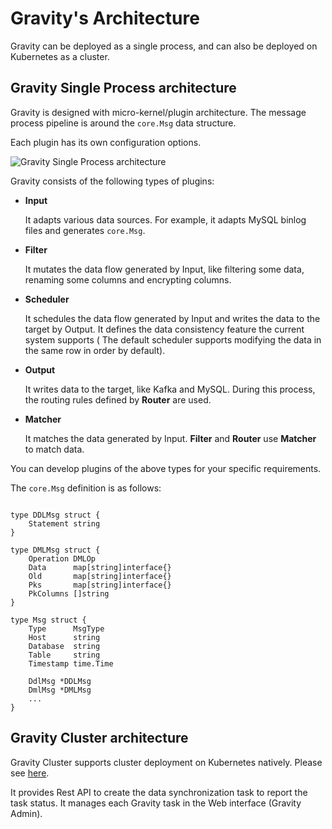 # Gravity's Architecture

Gravity can be deployed as a single process, and can also be deployed on Kubernetes as a cluster.

## Gravity Single Process architecture

Gravity is designed with micro-kernel/plugin architecture. The message process pipeline is around the `core.Msg` data structure.

Each plugin has its own configuration options.

![Gravity Single Process architecture](./single-process-160.png)

Gravity consists of the following types of plugins:

- **Input**

    It adapts various data sources. For example, it adapts MySQL binlog files and generates `core.Msg`.

- **Filter**

    It mutates the data flow generated by Input, like filtering some data, renaming some columns and encrypting columns.

- **Scheduler**

    It schedules the data flow generated by Input and writes the data to the target by Output. It defines the data consistency feature the current system supports ( The default scheduler supports modifying the data in the same row in order by default).

- **Output**

    It writes data to the target, like Kafka and MySQL. During this process, the routing rules defined by **Router** are used.

- **Matcher**

    It matches the data generated by Input. **Filter** and **Router** use **Matcher** to match data.


You can develop plugins of the above types for your specific requirements.

The `core.Msg` definition is as follows:

```golang

type DDLMsg struct {
	Statement string
}

type DMLMsg struct {
	Operation DMLOp
	Data      map[string]interface{}
	Old       map[string]interface{}
	Pks       map[string]interface{}
	PkColumns []string
}

type Msg struct {
	Type      MsgType
	Host      string
	Database  string
	Table     string
	Timestamp time.Time

	DdlMsg *DDLMsg
	DmlMsg *DMLMsg
	...
}
```

## Gravity Cluster architecture

Gravity Cluster supports cluster deployment on Kubernetes natively. Please see [here](https://github.com/moiot/gravity-operator).

It provides Rest API to create the data synchronization task to report the task status. It manages each Gravity task in the Web interface (Gravity Admin).
